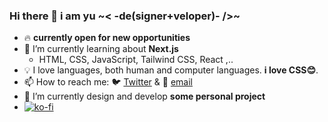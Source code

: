 ### Hi there 👋 i am yu ~< -de(signer+veloper)- />~

- 🔥 **currently open for new opportunities**
- 📖 I’m currently learning about **Next.js**
  - HTML, CSS, JavaScript, Tailwind CSS, React ,..
- 💡 I love languages, both human and computer languages. **i love CSS😊**.
- 📫 How to reach me: 🐦 [Twitter](https://twitter.com/messages/compose?recipient_id=404231293) & 📧 [email](mailto:yu@anuu.me)
- 🔨 I’m currently design and develop **some personal project**
- [![ko-fi](https://ko-fi.com/img/githubbutton_sm.svg)](https://ko-fi.com/A0A4CCD5A)

